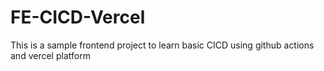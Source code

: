 # FE-CICD-Vercel
This is a sample frontend project to learn basic CICD using github actions and vercel platform 